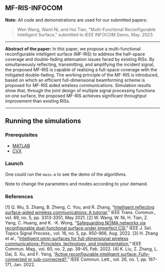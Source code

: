 ## MF-RIS-INFOCOM

**Note:** All code and demonstrations are used for our submitted papers:
> Wen Wang, Wanli Ni, and Hui Tian, "Multi-Functional Reconfigurable Intelligent Surface," submitted to IEEE INFOCOM Demo, May. 2023.

*********************************************************************************************************************************
**Abstract of the paper:** 
In this paper, we propose a multi-functional reconfigurable intelligent surface (MF-RIS) to address the half-space coverage and double-fading attenuation issues faced by existing RISs.
By simultaneously reflecting, transmitting, and amplifying the incident signal, the proposed MF-RIS is capable of realizing a full-space coverage with the	mitigated double-fading.
The working principle of the MF-RIS is introduced, based on which an efficient full-dimensional beamforming scheme is proposed for MF-RIS aided wireless communications.
Simulation results show that, through the joint design of multiple signal processing functions on one surface, the proposed MF-RIS achieves significant throughput improvement than existing RISs.

*********************************************************************************************************************************

## Running the simulations

### Prerequisites

- [MATLAB](https://uk.mathworks.com/products/matlab.html)
- [CVX](http://cvxr.com/cvx/)

### Launch

One could run the `main.m` to see the demo of the algorithms.

Note to change the parameters and modes according to your demand.

### References 
[1] Q. Wu, S. Zhang, B. Zheng, C. You, and R. Zhang, “[Intelligent reflecting surface-aided wireless communications: A tutorial](https://ieeexplore.ieee.org/document/9326394),” IEEE Trans. Commun., vol. 69, no. 5, pp. 3313-3351, May 2021.
[2] W. Wang, W. Ni, H. Tian, Z. Yang, C. Huang, and K. -K. Wong, “[Safeguarding NOMA networks via reconfigurable dual-functional surface under imperfect CSI](https://ieeexplore.ieee.org/document/9774882/),” IEEE J. Sel. Topics Signal Process., vol. 16, no. 5, pp. 950-966, Aug. 2022.
[3]	H. Zhang et al., “[Intelligent omni-surfaces for full-dimensional wireless communications: Principles, technology, and implementation](https://ieeexplore.ieee.org/document/9722826),” IEEE Commun. Mag., vol. 60, no. 2, pp. 39-45, Feb. 2022.
[4] K. Liu, Z. Zhang, L. Dai, S. Xu, and F. Yang, “[Active reconfigurable intelligent surface: Fully-connected or sub-connected?](https://ieeexplore.ieee.org/document/9568854),” IEEE Commun. Lett., vol. 26, no. 1, pp. 167-171, Jan. 2022.
